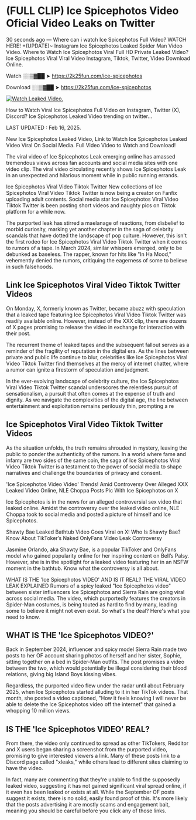 # (FULL CLIP) Ice Spicephotos Video Oficial Video Leaks on Twitter

30 seconds ago — Where can i watch Ice Spicephotos Full Video? WATCH HERE! +(UPDATE)~ Instagram Ice Spicephotos Leaked Spider Man Video Video. Where to Watch Ice Spicephotos Viral Full HD Private Leaked Video? Ice Spicephotos Viral Viral Video Instagram, Tiktok, Twitter, Video Download Online.

Watch ░░▒▓██ ➤ https://2k25fun.com/ice-spicephotos

Download ░░▒▓██ ➤ https://2k25fun.com/ice-spicephotos

[![Watch Leaked Video.](https://miro.medium.com/v2/resize:fit:828/format:webp/1*cilzJN44JGOrTw9NJCrNHA.gif "Watch Leaked Video")](https://2k25fun.com/ice-spicephotos)

How to Watch Viral Ice Spicephotos Full Video on Instagram, Twitter (X), Discord? Ice Spicephotos Leaked Video trending on twitter...

LAST UPDATED : Feb 16, 2025.

New Ice Spicephotos Leaked Video, Link to Watch Ice Spicephotos Leaked Video Viral On Social Media. Full Video Video to Watch and Download!

The viral video of Ice Spicephotos Leak emerging online has amassed tremendous views across fan accounts and social media sites with one video clip. The viral video circulating recently shows Ice Spicephotos Leak in an unexpected and hilarious moment while in public running errands.

Ice Spicephotos Viral Video Tiktok Twitter New collections of Ice Spicephotos Viral Video Tiktok Twitter is now being a creator on Fanfix uploading adult contents. Social media star Ice Spicephotos Viral Video Tiktok Twitter is been posting short videos and naughty pics on Tiktok platform for a while now.

The purported leak has stirred a maelanage of reactions, from disbelief to morbid curiosity, marking yet another chapter in the saga of celebrity scandals that have dotted the landscape of pop culture. However, this isn't the first rodeo for Ice Spicephotos Viral Video Tiktok Twitter when it comes to rumors of a tape. In March 2024, similar whispers emerged, only to be debunked as baseless. The rapper, known for hits like "In Ha Mood," vehemently denied the rumors, critiquing the eagerness of some to believe in such falsehoods.

## Link Ice Spicephotos Viral Video Tiktok Twitter Videos

On Monday, X, formerly known as Twitter, became abuzz with speculation that a leaked tape featuring Ice Spicephotos Viral Video Tiktok Twitter was readily available online. However, instead of the XXX clip, there are dozens of X pages promising to release the video in exchange for interaction with their post.

The recurrent theme of leaked tapes and the subsequent fallout serves as a reminder of the fragility of reputation in the digital era. As the lines between private and public life continue to blur, celebrities like Ice Spicephotos Viral Video Tiktok Twitter find themselves at the mercy of internet chatter, where a rumor can ignite a firestorm of speculation and judgment.

In the ever-evolving landscape of celebrity culture, the Ice Spicephotos Viral Video Tiktok Twitter scandal underscores the relentless pursuit of sensationalism, a pursuit that often comes at the expense of truth and dignity. As we navigate the complexities of the digital age, the line between entertainment and exploitation remains perilously thin, prompting a re

##  Ice Spicephotos Viral Video Tiktok Twitter Videos

As the situation unfolds, the truth remains shrouded in mystery, leaving the public to ponder the authenticity of the rumors. In a world where fame and infamy are two sides of the same coin, the saga of Ice Spicephotos Viral Video Tiktok Twitter is a testament to the power of social media to shape narratives and challenge the boundaries of privacy and consent.

'Ice Spicephotos Video Video' Trends! Amid Controversy Over Alleged XXX Leaked Video Online, NLE Choppa Posts Pic With Ice Spicephotos on X

Ice Spicephotos is in the news for an alleged controversial sex video that leaked online. Amidst the controversy over the leaked video online, NLE Choppa took to social media and posted a picture of himself and Ice Spicephotos.

Shawty Bae Leaked Bathtub Video Goes Viral on X! Who Is Shawty Bae? Know About TikToker’s Naked OnlyFans Video Leak Controversy

Jasmine Orlando, aka Shawty Bae, is a popular TikToker and OnlyFans model who gained popularity online for her inspiring content on Bell’s Palsy. However, she is in the spotlight for a leaked video featuring her in an NSFW moment in the bathtub. Know what the controversy is all about.

WHAT IS THE 'Ice Spicephotos VIDEO' AND IS IT REAL? THE VIRAL VIDEO LEAK EXPLAINED Rumors of a spicy leaked "Ice Spicephotos video" between sister influencers Ice Spicephotos and Sierra Rain are going viral across social media. The video, which purportedly features the creators in Spider-Man costumes, is being touted as hard to find by many, leading some to believe it might not even exist. So what's the deal? Here's what you need to know.

## WHAT IS THE 'Ice Spicephotos VIDEO?'

Back in September 2024, influencer and spicy model Sierra Rain made two posts to her OF account sharing photos of herself and her sister, Sophie, sitting together on a bed in Spider-Man outfits. The post promises a video between the two, which would potentially be illegal considering their blood relations, giving big Island Boys kissing vibes.

Regardless, the purported video flew under the radar until about February 2025, when Ice Spicephotos started alluding to it in her TikTok videos. That month, she posted a video captioned, "How it feels knowing I will never be able to delete the Ice Spicephotos video off the internet" that gained a whopping 10 million views.

## IS THE 'Ice Spicephotos VIDEO' REAL?

From there, the video only continued to spread as other TikTokers, Redditor and X users began sharing a screenshot from the purported video, promising to give interested viewers a link. Many of these posts link to a Discord page called "xleaks," while others lead to different sites claiming to have the video.

In fact, many are commenting that they're unable to find the supposedly leaked video, suggesting it has not gained significant viral spread online, if it even has been leaked or exists at all. While the September OF posts suggest it exists, there is no solid, easily found proof of this. It's more likely that the posts advertising it are mostly scams and engagement bait, meaning you should be careful before you click any of those links.